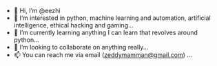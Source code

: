 - 👋 Hi, I’m @eezhi
- 👀 I’m interested in python, machine learning and automation, artificial intelligence, ethical hacking and gaming...
- 🌱 I’m currently learning anything I can learn that revolves around python...
- 💞️ I’m looking to collaborate on anything really...
- 📫 You can reach me via email (zeddymamman@gmail.com) ...

<!---
EEZHI/EEZHI is a ✨ special ✨ repository because its `README.md` (this file) appears on your GitHub profile.
You can click the Preview link to take a look at your changes.
--->
